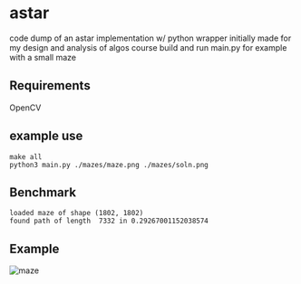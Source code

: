 # astar
code dump of an astar implementation w/ python wrapper initially made for my design and analysis of algos course 
build and run main.py for example with a small maze
## Requirements
OpenCV
## example use 
```make all```\
```python3 main.py ./mazes/maze.png ./mazes/soln.png```

## Benchmark
```
loaded maze of shape (1802, 1802)
found path of length  7332 in 0.29267001152038574
```

## Example
![maze](./mazes/soln.png)